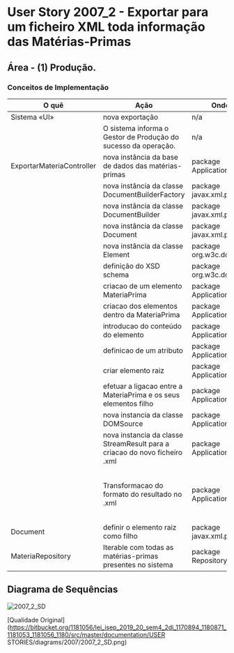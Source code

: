 # User Story 2007_2 - Exportar para um ficheiro XML toda informação das Matérias-Primas

## Área - (1) Produção.

### Conceitos de Implementação

| O quê                     | Ação                                                         | Onde                      | Método                                                       |
| ------------------------- | ------------------------------------------------------------ | ------------------------- | ------------------------------------------------------------ |
| Sistema «UI»              | nova exportação                                              | n/a                       | n/a                                                          |
|                           | O sistema informa o Gestor de Produção do sucesso da operação. | n/a                       | n/a                                                          |
| ExportarMateriaController | nova instância da base de dados das matérias-primas          | package Application       | new MateriaRepository()                                      |
|                           | nova instância da classe DocumentBuilderFactory              | package javax.xml.parsers | new DocumentBuilderFactory()                                 |
|                           | nova instância da classe DocumentBuilder                     | package javax.xml.parsers | new DocumentBuilder()                                        |
|                           | nova instância da classe Document                            | package javax.xml.parsers | new Document()                                               |
|                           | nova instância da classe Element                             | package org.w3c.dom       | createElement()                                              |
|                           | definição do XSD schema                                      | package org.w3c.dom       | setAttriibuteNS()                                            |
|                           | criacao de um elemento MateriaPrima                          | package Application       | createElement("MateriaPrima")                                |
|                           | criacao dos elementos dentro da MateriaPrima                 | package Application       | createElement()                                              |
|                           | introducao do conteúdo do elemento                           | package Application       | setTextContent()                                             |
|                           | definicao de um atributo                                     | package Application       | setAttribute()                                               |
|                           | criar elemento raiz                                          | package Application       | createElement("ChaoDeFabrica")                               |
|                           | efetuar a ligacao entre a MateriaPrima e os seus elementos filho | package Application       | appendChild(MateriaPrima)                                    |
|                           | nova instancia da classe DOMSource                           | package Application       | newDomSource()                                               |
|                           | nova instancia da classe StreamResult para a criacao do novo ficheiro .xml | package Application       | new StreamResult(new File("materiasPrimas.xml"))             |
|                           | Transformacao do formato do resultado no .xml                | package Application       | TransformerFactory.newInstance(),  transformerFactory.newTransformer(), setOutputProperty(OutputKeys.INDENT, "yes"), setOutputProperty("{http://xml.apache.org/xslt}indent-amount", "4"), transform(source, result) |
| Document                  | definir o elemento raiz como filho                           | package javax.xml.parsers | appendChild()                                                |
| MateriaRepository         | Iterable com todas as matérias-primas presentes no sistema   | package Repository        | MateriaRepository.findAll()                                  |

## Diagrama de Sequências

![2007_2_SD](../../diagrams/2007/2007_2_SD.png)

[Qualidade Original](https://bitbucket.org/1181056/lei_isep_2019_20_sem4_2di_1170894_1180871_1181053_1181056_1180/src/master/documentation/USER STORIES/diagrams/2007/2007_2_SD.png)

